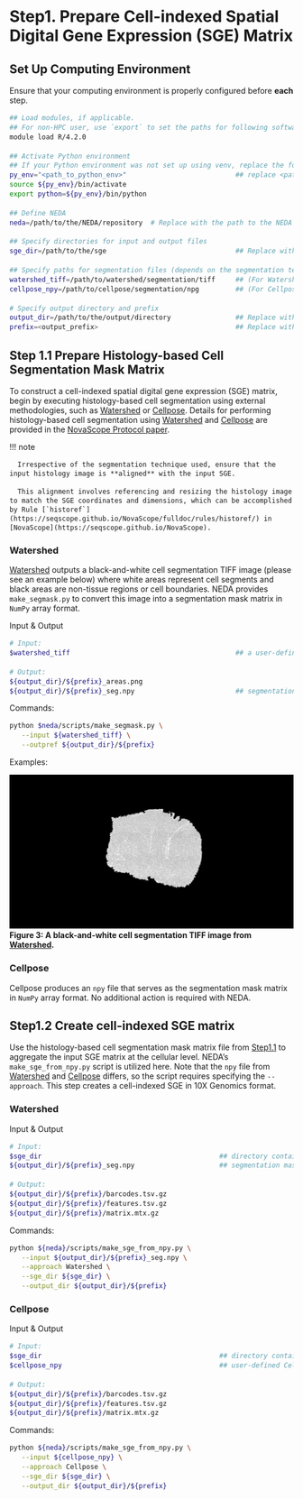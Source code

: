 # Step1. Prepare Cell-indexed Spatial Digital Gene Expression (SGE) Matrix

## Set Up Computing Environment

Ensure that your computing environment is properly configured before **each** step.

```bash
## Load modules, if applicable.
## For non-HPC user, use `export` to set the paths for following softwares, e.g., `export R=<path_to_R>`.
module load R/4.2.0                                

## Activate Python environment
## If your Python environment was not set up using venv, replace the following lines with the appropriate commands to activate the environment.
py_env="<path_to_python_env>"                           ## replace <path_to_python_env> with the path to the python environment
source ${py_env}/bin/activate
export python=${py_env}/bin/python

## Define NEDA
neda=/path/to/the/NEDA/repository  # Replace with the path to the NEDA repository

## Specify directories for input and output files
sge_dir=/path/to/the/sge                                ## Replace with the path to the directory containing input SGE

## Specify paths for segmentation files (depends on the segmentation technique used)
watershed_tiff=/path/to/watershed/segmentation/tiff     ## (For Watershed) Replace with the path to the black-and-white cell segmentation TIFF image
cellpose_npy=/path/to/cellpose/segmentation/npg         ## (For Cellpose) Replace with the path to the Cellpose output npy file

# Specify output directory and prefix
output_dir=/path/to/the/output/directory                ## Replace with your output directory
prefix=<output_prefix>                                  ## Replace with your output prefix, e.g., watershed

```

## Step 1.1 Prepare Histology-based Cell Segmentation Mask Matrix

To construct a cell-indexed spatial digital gene expression (SGE) matrix, begin by executing histology-based cell segmentation using external methodologies, such as [Watershed](https://imagej.net/imaging/watershed) or [Cellpose](https://github.com/MouseLand/cellpose). Details for performing histology-based cell segmentation using [Watershed](https://imagej.net/imaging/watershed) and [Cellpose](https://github.com/MouseLand/cellpose) are provided in the [NovaScope Protocol paper](../../index.md#references). 

!!! note

      Irrespective of the segmentation technique used, ensure that the input histology image is **aligned** with the input SGE. 
      
      This alignment involves referencing and resizing the histology image to match the SGE coordinates and dimensions, which can be accomplished by Rule [`historef`](https://seqscope.github.io/NovaScope/fulldoc/rules/historef/) in [NovaScope](https://seqscope.github.io/NovaScope).

### Watershed
[Watershed](https://imagej.net/imaging/watershed) outputs a black-and-white cell segmentation TIFF image (please see an example below) where white areas represent cell segments and black areas are non-tissue regions or cell boundaries. NEDA provides `make_segmask.py` to convert this image into a segmentation mask matrix in `NumPy` array format.

Input & Output
```bash
# Input: 
$watershed_tiff                                         ## a user-defined black-and-white cell segmentation TIFF image

# Output: 
${output_dir}/${prefix}_areas.png
${output_dir}/${prefix}_seg.npy                         ## segmentation mask matrix in the NumPy array format
```

Commands:
```bash
python $neda/scripts/make_segmask.py \
   --input ${watershed_tiff} \
   --outpref ${output_dir}/${prefix}
```

Examples:

   ![bnw_boundary_example](./10XN3-B08C-BW2-cropped-Segmented-Processed.png)
   **Figure 3: A black-and-white cell segmentation TIFF image from [Watershed](https://imagej.net/imaging/watershed).** 

### Cellpose
Cellpose produces an `npy` file that serves as the segmentation mask matrix in `NumPy` array format. No additional action is required with NEDA.

## Step1.2 Create cell-indexed SGE matrix

Use the histology-based cell segmentation mask matrix file from [Step1.1](#step-11-prepare-histology-based-cell-segmentation-mask-matrix) to aggregate the input SGE matrix at the cellular level. NEDA’s `make_sge_from_npy.py` script is utilized here. Note that the `npy` file from [Watershed](https://imagej.net/imaging/watershed) and [Cellpose](https://github.com/MouseLand/cellpose) differs, so the script requires specifying the `--approach`. This step creates a cell-indexed SGE in 10X Genomics format.

### Watershed

Input & Output
```bash
# Input: 
$sge_dir                                            ## directory containing barcodes.tsv.gz, features.tsv.gz, matrix.mtx.gz
${output_dir}/${prefix}_seg.npy                     ## segmentation mask matrix in NumPy array format

# Output: 
${output_dir}/${prefix}/barcodes.tsv.gz            
${output_dir}/${prefix}/features.tsv.gz 
${output_dir}/${prefix}/matrix.mtx.gz
```

Commands:
```bash
python ${neda}/scripts/make_sge_from_npy.py \
   --input ${output_dir}/${prefix}_seg.npy \
   --approach Watershed \
   --sge_dir ${sge_dir} \
   --output_dir ${output_dir}/${prefix}
```

### Cellpose

Input & Output
```bash
# Input: 
$sge_dir                                            ## directory containing barcodes.tsv.gz, features.tsv.gz, matrix.mtx.gz
$cellpose_npy                                       ## user-defined Cellpose output segmentation mask matrix in NumPy array format

# Output: 
${output_dir}/${prefix}/barcodes.tsv.gz            
${output_dir}/${prefix}/features.tsv.gz 
${output_dir}/${prefix}/matrix.mtx.gz
```

Commands:
```bash
python ${neda}/scripts/make_sge_from_npy.py \
   --input ${cellpose_npy} \
   --approach Cellpose \
   --sge_dir ${sge_dir} \
   --output_dir ${output_dir}/${prefix}
```